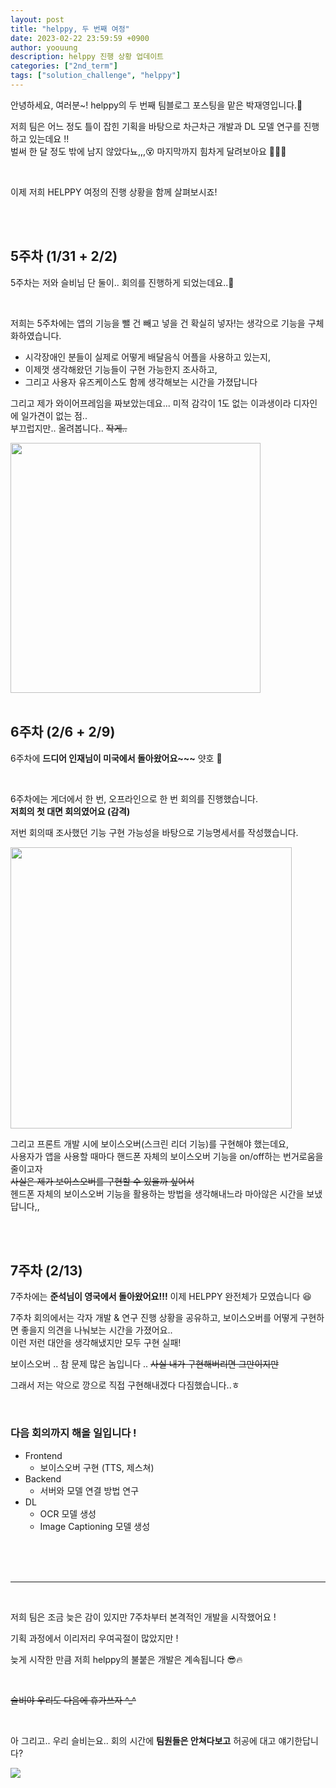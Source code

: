 ```yaml
---
layout: post
title: "helppy, 두 번째 여정"
date: 2023-02-22 23:59:59 +0900
author: yoouung
description: helppy 진행 상황 업데이트
categories: ["2nd_term"]
tags: ["solution_challenge", "helppy"]
---
```


안녕하세요, 여러분~!
helppy의 두 번째 팀블로그 포스팅을 맡은 박재영입니다.👀

저희 팀은 어느 정도 틀이 잡힌 기획을 바탕으로 차근차근 개발과 DL 모델 연구를 진행하고 있는데요 !!  
벌써 한 달 정도 밖에 남지 않았다뇨,,,😵 마지막까지 힘차게 달려보아요 🙆🏻‍♀️

<br/>

이제 저희 HELPPY 여정의 진행 상황을 함께 살펴보시죠!

<br/>
<br/>

## 5주차 (1/31 + 2/2)

5주차는 저와 슬비님 단 둘이.. 회의를 진행하게 되었는데요..🥺  


<br/>

저희는 5주차에는 앱의 기능을 뺄 건 빼고 넣을 건 확실히 넣자!는 생각으로 기능을 구체화하였습니다.  
- 시각장애인 분들이 실제로 어떻게 배달음식 어플을 사용하고 있는지,
- 이제껏 생각해왔던 기능들이 구현 가능한지 조사하고,
- 그리고 사용자 유즈케이스도 함께 생각해보는 시간을 가졌답니다


그리고 제가 와이어프레임을 짜보았는데요... 미적 감각이 1도 없는 이과생이라 디자인에 일가견이 없는 점..  
부끄럽지만.. 올려봅니다.. ~~작게..~~

<img src="https://raw.githubusercontent.com/yoouung/helppy_frontend/main/img/wireframe.png" width="400px"/>



<br/>
<br/>

## 6주차 (2/6 + 2/9)

6주차에 __드디어 인재님이 미국에서 돌아왔어요~~~__ 얏호 🥳  

<br/>

6주차에는 게더에서 한 번, 오프라인으로 한 번 회의를 진행했습니다.   
__저희의 첫 대면 회의였어요 (감격)__  
 
저번 회의때 조사했던 기능 구현 가능성을 바탕으로 기능명세서를 작성했습니다.  

<img src="https://raw.githubusercontent.com/yoouung/helppy_frontend/main/img/function.png" width="450px"/>  


<br/>

그리고 프론트 개발 시에 보이스오버(스크린 리더 기능)를 구현해야 했는데요,   
사용자가 앱을 사용할 때마다 핸드폰 자체의 보이스오버 기능을 on/off하는 번거로움을 줄이고자  
~~사실은 제가 보이스오버를 구현할 수 있을까 싶어서~~   
헨드폰 자체의 보이스오버 기능을 활용하는 방법을 생각해내느라 마아않은 시간을 보냈답니다,,


<br/>
<br/>


## 7주차 (2/13)

7주차에는 __준석님이 영국에서 돌아왔어요!!!__ 이제 HELPPY 완전체가 모였습니다 😆  

7주차 회의에서는 각자 개발 & 연구 진행 상황을 공유하고, 보이스오버를 어떻게 구현하면 좋을지 의견을 나눠보는 시간을 가졌어요..  
이런 저런 대안을 생각해냈지만 모두 구현 실패! 

보이스오버 .. 참 문제 많은 놈입니다 .. ~~사실 내가 구현해버리면 그만이지만~~

그래서 저는 악으로 깡으로 직접 구현해내겠다 다짐했습니다..ㅎ
 

<br/>

### 다음 회의까지 해올 일입니다 !

- Frontend
  - 보이스오버 구현 (TTS, 제스쳐)
- Backend
  - 서버와 모델 연결 방법 연구
- DL
  - OCR 모델 생성
  - Image Captioning 모델 생성


<br/>
<br/>
<br/>

---

<br/>

저희 팀은 조금 늦은 감이 있지만 7주차부터 본격적인 개발을 시작했어요 ! 

기획 과정에서 이리저리 우여곡절이 많았지만 ! 

늦게 시작한 만큼 저희 helppy의 불붙은 개발은 계속됩니다 😎🔥

<br/>

~~슬비야 우리도 다음에 휴가쓰자 ^_^~~


<br/>

아 그리고.. 우리 슬비는요.. 회의 시간에 __팀원들은 안쳐다보고__ 허공에 대고 얘기한답니다?

<img src="https://raw.githubusercontent.com/yoouung/helppy_frontend/main/img/gather.png"/>